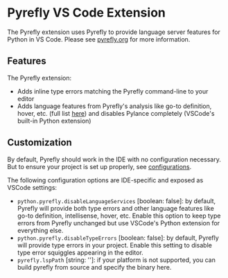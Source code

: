 # Pyrefly VS Code Extension

The Pyrefly extension uses Pyrefly to provide language server features for
Python in VS Code. Please see [pyrefly.org](https://pyrefly.org/) for more
information.

## Features

The Pyrefly extension:

- Adds inline type errors matching the Pyrefly command-line to your editor
- Adds language features from Pyrefly's analysis like go-to definition, hover,
  etc. (full list [here](https://github.com/facebook/pyrefly/issues/344)) and
  disables Pylance completely (VSCode's built-in Python extension)

## Customization

By default, Pyrefly should work in the IDE with no configuration necessary. But
to ensure your project is set up properly, see
[configurations](https://pyrefly.org/en/docs/configuration/).

The following configuration options are IDE-specific and exposed as VSCode
settings:

- `python.pyrefly.disableLanguageServices` [boolean: false]: by default, Pyrefly
  will provide both type errors and other language features like go-to
  definition, intellisense, hover, etc. Enable this option to keep type errors
  from Pyrefly unchanged but use VSCode's Python extension for everything else.
- `python.pyrefly.disableTypeErrors` [boolean: false]: by default, Pyrefly will
  provide type errors in your project. Enable this setting to disable type error
  squiggles appearing in the editor.
- `pyrefly.lspPath` [string: '']: if your platform is not supported, you can
  build pyrefly from source and specify the binary here.
